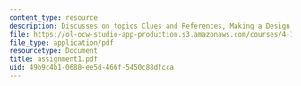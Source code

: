 ```yaml
---
content_type: resource
description: Discusses on topics Clues and References, Making a Design.
file: https://ol-ocw-studio-app-production.s3.amazonaws.com/courses/4-125a-architecture-studio-building-in-landscapes-fall-2005/49b9c4b10688ee5d466f5450c88dfcca_assignment1.pdf
file_type: application/pdf
resourcetype: Document
title: assignment1.pdf
uid: 49b9c4b1-0688-ee5d-466f-5450c88dfcca
---
```

